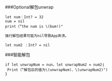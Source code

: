 ###Optional解包unwrap
```
let num：Int? = 32
num = nil
print（“the num is \(bum!)"
```
    强行解包结果可能为nil导致App奔溃。
```
let num2 ：Int? = nil
```
###智能解包
```
if let unwrapNum = nun，let unwrapNum2 = num2｛
 Print（“解包后的值为\(unwrapNum)、\(unwrapNum2)")
}
```